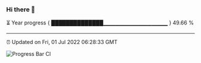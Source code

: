 ### Hi there 👋

⏳ Year progress { ██████████████▁▁▁▁▁▁▁▁▁▁▁▁▁▁▁▁ } 49.66 %

---

⏰ Updated on Fri, 01 Jul 2022 06:28:33 GMT

![Progress Bar CI](https://github.com/ZhaoGui/ZhaoGui/workflows/Progress%20Bar%20CI/badge.svg)
